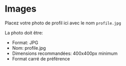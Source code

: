 # Images

Placez votre photo de profil ici avec le nom `profile.jpg`

La photo doit être:
- Format: JPG
- Nom: profile.jpg
- Dimensions recommandées: 400x400px minimum
- Format carré de préférence

